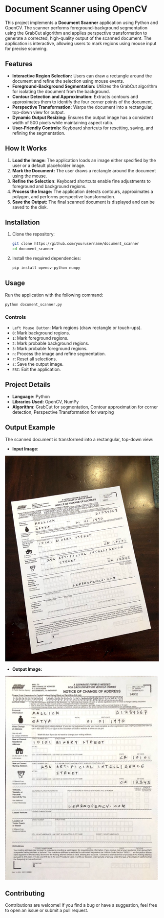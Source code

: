 
# Document Scanner using OpenCV

This project implements a **Document Scanner** application using Python and OpenCV. The scanner performs foreground-background segmentation using the GrabCut algorithm and applies perspective transformation to generate a corrected, high-quality output of the scanned document. The application is interactive, allowing users to mark regions using mouse input for precise scanning.

## Features

- **Interactive Region Selection:** Users can draw a rectangle around the document and refine the selection using mouse events.
- **Foreground-Background Segmentation:** Utilizes the GrabCut algorithm for isolating the document from the background.
- **Contour Detection and Approximation:** Extracts contours and approximates them to identify the four corner points of the document.
- **Perspective Transformation:** Warps the document into a rectangular, top-down view for output.
- **Dynamic Output Resizing:** Ensures the output image has a consistent width of 500 pixels while maintaining aspect ratio.
- **User-Friendly Controls:** Keyboard shortcuts for resetting, saving, and refining the segmentation.

## How It Works

1. **Load the Image:** The application loads an image either specified by the user or a default placeholder image.
2. **Mark the Document:** The user draws a rectangle around the document using the mouse.
3. **Refine the Selection:** Keyboard shortcuts enable fine adjustments to foreground and background regions.
4. **Process the Image:** The application detects contours, approximates a polygon, and performs perspective transformation.
5. **Save the Output:** The final scanned document is displayed and can be saved to the disk.

## Installation

1. Clone the repository:
   ```bash
   git clone https://github.com/yourusername/document_scanner
   cd document_scanner
   ```
2. Install the required dependencies:
   ```bash
   pip install opencv-python numpy
   ```

## Usage

Run the application with the following command:
```bash
python document_scanner.py 
```

### Controls
- `Left Mouse Button`: Mark regions (draw rectangle or touch-ups).
- `0`: Mark background regions.
- `1`: Mark foreground regions.
- `2`: Mark probable background regions.
- `3`: Mark probable foreground regions.
- `n`: Process the image and refine segmentation.
- `r`: Reset all selections.
- `s`: Save the output image.
- `ESC`: Exit the application.

## Project Details

- **Language:** Python
- **Libraries Used:** OpenCV, NumPy
- **Algorithm:** GrabCut for segmentation, Contour approximation for corner detection, Perspective Transformation for warping

## Output Example

The scanned document is transformed into a rectangular, top-down view:

- **Input Image:**

![Input Image](input.jpg)

- **Output Image:**

![Output Image](output.jpg)

## Contributing

Contributions are welcome! If you find a bug or have a suggestion, feel free to open an issue or submit a pull request.


